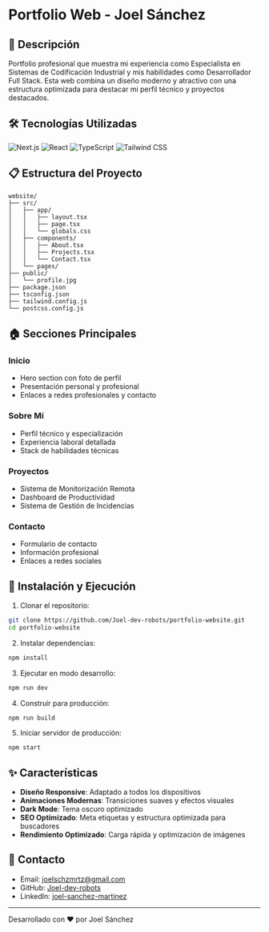 # Portfolio Web - Joel Sánchez

## 🚀 Descripción
Portfolio profesional que muestra mi experiencia como Especialista en Sistemas de Codificación Industrial y mis habilidades como Desarrollador Full Stack. Esta web combina un diseño moderno y atractivo con una estructura optimizada para destacar mi perfil técnico y proyectos destacados.

## 🛠️ Tecnologías Utilizadas
![Next.js](https://img.shields.io/badge/-Next.js_13-000000?style=flat-square&logo=next.js&logoColor=white)
![React](https://img.shields.io/badge/-React_18-61DAFB?style=flat-square&logo=react&logoColor=black)
![TypeScript](https://img.shields.io/badge/-TypeScript-3178C6?style=flat-square&logo=typescript&logoColor=white)
![Tailwind CSS](https://img.shields.io/badge/-Tailwind_CSS-38B2AC?style=flat-square&logo=tailwind-css&logoColor=white)

## 📋 Estructura del Proyecto
```
website/
├── src/
│   ├── app/
│   │   ├── layout.tsx
│   │   ├── page.tsx
│   │   └── globals.css
│   ├── components/
│   │   ├── About.tsx
│   │   ├── Projects.tsx
│   │   └── Contact.tsx
│   └── pages/
├── public/
│   └── profile.jpg
├── package.json
├── tsconfig.json
├── tailwind.config.js
└── postcss.config.js
```

## 🏠 Secciones Principales

### Inicio
- Hero section con foto de perfil
- Presentación personal y profesional
- Enlaces a redes profesionales y contacto

### Sobre Mí
- Perfil técnico y especialización
- Experiencia laboral detallada
- Stack de habilidades técnicas

### Proyectos
- Sistema de Monitorización Remota
- Dashboard de Productividad
- Sistema de Gestión de Incidencias

### Contacto
- Formulario de contacto
- Información profesional
- Enlaces a redes sociales

## 🚀 Instalación y Ejecución

1. Clonar el repositorio:
```bash
git clone https://github.com/Joel-dev-robots/portfolio-website.git
cd portfolio-website
```

2. Instalar dependencias:
```bash
npm install
```

3. Ejecutar en modo desarrollo:
```bash
npm run dev
```

4. Construir para producción:
```bash
npm run build
```

5. Iniciar servidor de producción:
```bash
npm start
```

## ✨ Características

- **Diseño Responsive**: Adaptado a todos los dispositivos
- **Animaciones Modernas**: Transiciones suaves y efectos visuales
- **Dark Mode**: Tema oscuro optimizado
- **SEO Optimizado**: Meta etiquetas y estructura optimizada para buscadores
- **Rendimiento Optimizado**: Carga rápida y optimización de imágenes

## 🤝 Contacto
- Email: joelschzmrtz@gmail.com
- GitHub: [Joel-dev-robots](https://github.com/Joel-dev-robots)
- LinkedIn: [joel-sanchez-martinez](https://linkedin.com/in/joel-sanchez-martinez)

---

Desarrollado con ❤️ por Joel Sánchez